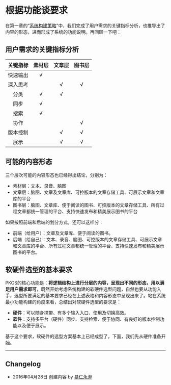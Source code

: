 
# 根据功能谈要求

在第一章的“[系统构建策略][1]”中，我们完成了用户需求的关键指标分析，也推导出了内容的形态，进而形成了系统的功能说明。再回顾一下吧：

## 用户需求的关键指标分析

|   关键指标   	| 素材层 	| 文章层 	| 图书层 	|
|:--------:	|:------:	|:------:	|:------:	|
| 快速输出 	|    √   	|        	|        	|
| 深入思考 	|        	|    √   	|    √   	|
|   分类   	|    √   	|    √   	|        	|
|   同步   	|    √   	|       	|           	|
|   搜索   	|    √   	|        	|        	|
|   协作    	|        	|       	|    √   	|
| 版本控制   |        	|    √ 	|    √   	|
|   展示   	|        	|    √   	|    √   	|

## 可能的内容形态

三个层次可能的内容形态也已经得出结论，分别为：

- 素材层：文本、录音、脑图
- 文章层：脑图、文章及文章库、可控版本的文章存储工具、可展示文章和文章库的平台
- 图书层：脑图、文章库、便于阅读的图书、可控版本的文章存储工具、所有过程文章都统一管理的平台、支持快速发布和精美展示图书的平台

如果按照前端和后端的划分方式，还可以这样分：

- 前端（给用户）：文章及文章库、便于阅读的图书。
- 后端（给自己）：文本、录音、脑图、可控版本的文章存储工具、可展示文章和文章库的平台、所有过程文章都统一管理的平台、支持快速发布和精美展示图书的平台。

## 软硬件选型的基本要求

PKOS的核心功能是：**将逻辑结构上进行分层的内容，呈现出不同的形态，用以满足用户需求即可**，既然开始考虑系统构建的软硬件选型问题，自然也要从功能入手，选型所要满足的基本要求已经在上述表格和内容形态中呈现出来了。站在系统最小功能构建的角度来看，总结出对软硬件选型的要求是：

- **硬件**：可以随身携带、有多个输入入口、使用及切换高效。
- **软件**：支持多平台（硬件）同步、支持检索、便于协同、有良好的版本控制功能以及便于展示。

基于这个要求，软硬件的选型方案基本上已经成型了，下面，我们先从硬件准备开始。

---- 

## Changelog

- 2016年04月28日 创建内容 by [易仁永澄][2]

[1]:	./2_system_principle/strategy_of_system_buildup.md
[2]:	http://blog.hiddenwangcc.com
